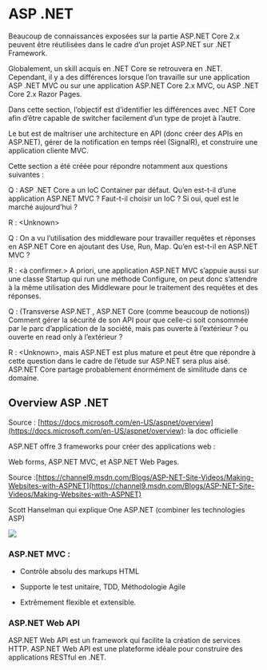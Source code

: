 # ASP .NET

Beaucoup de connaissances exposées sur la partie ASP.NET Core 2.x peuvent être réutilisées dans le cadre d’un projet ASP.NET sur .NET Framework.

Globalement, un skill acquis en .NET Core se retrouvera en .NET. Cependant, il y a des différences lorsque l’on travaille sur une application ASP .NET MVC ou sur une application ASP.NET Core 2.x MVC, ou ASP .NET Core 2.x Razor Pages.

Dans cette section, l’objectif est d’identifier les différences avec .NET Core afin d’être capable de switcher facilement d’un type de projet à l’autre.

Le but est de maîtriser une architecture en API \(donc créer des APIs en ASP.NET\), gérer de la notification en temps réel \(SignalR\), et construire une application cliente MVC.

Cette section a été créée pour répondre notamment aux questions suivantes :

Q : ASP .NET Core a un IoC Container par défaut. Qu’en est-t-il d’une application ASP.NET MVC ? Faut-t-il choisir un IoC ? Si oui, quel est le marché aujourd’hui ?

R : &lt;Unknown&gt;

Q : On a vu l’utilisation des middleware pour travailler requêtes et réponses en ASP.NET Core en ajoutant des Use, Run, Map. Qu’en est-t-il en ASP.NET MVC ?

R : &lt;à confirmer.&gt; A priori, une application ASP.NET MVC s’appuie aussi sur une classe Startup qui run une méthode Configure, on peut donc s’attendre à la même utilisation des Middleware pour le traitement des requêtes et des réponses.

Q : \(Transverse ASP.NET , ASP.NET Core \(comme beaucoup de notions\)\) Comment gérer la sécurité de son API pour que celle-ci soit consommée par le parc d’application de la société, mais pas ouverte à l’extérieur ? ou ouverte en read only à l’extérieur ?

R : &lt;Unknown&gt;, mais ASP.NET est plus mature et peut être que répondre à cette question dans le cadre de l’étude sur ASP.NET sera plus aisé. ASP.NET Core partage probablement énormément de similitude dans ce domaine.

## Overview ASP .NET

Source : [https://docs.microsoft.com/en-US/aspnet/overview](https://docs.microsoft.com/en-US/aspnet/overview): la doc officielle

ASP.NET offre 3 frameworks pour créer des applications web :

Web forms, ASP.NET MVC, et ASP.NET Web Pages.

Source :[https://channel9.msdn.com/Blogs/ASP-NET-Site-Videos/Making-Websites-with-ASPNET](https://channel9.msdn.com/Blogs/ASP-NET-Site-Videos/Making-Websites-with-ASPNET)

Scott Hanselman qui explique One ASP.NET \(combiner les technologies ASP\)

![](https://lh4.googleusercontent.com/YIpJYTHbArRqote2_XhnPWZdPXVWAdp4dRxXxEOQzTEOUeefxjMfu-vKZG3Fnkme1kFnSPCEjbXIh27d6CQnxzcWuXxKEALe-cUWqFiCnhIKI51pIG3apt5pk4b_AlN8qv-eJNYy)

### ASP.NET MVC :

* Contrôle absolu des markups HTML

* Supporte le test unitaire, TDD, Méthodologie Agile

* Extrêmement flexible et extensible.

### ASP.NET Web API

ASP.NET Web API est un framework qui facilite la création de services HTTP. ASP.NET Web API est une plateforme idéale pour construire des applications RESTful en .NET.

